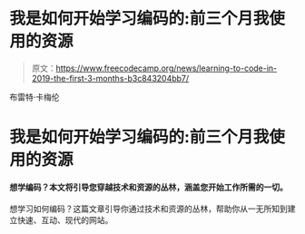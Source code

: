 # 我是如何开始学习编码的:前三个月我使用的资源

> 原文：<https://www.freecodecamp.org/news/learning-to-code-in-2019-the-first-3-months-b3c843204bb7/>

布雷特·卡梅伦

# 我是如何开始学习编码的:前三个月我使用的资源

#### 想学编码？本文将引导您穿越技术和资源的丛林，涵盖您开始工作所需的一切。

想学习如何编码？这篇文章引导你通过技术和资源的丛林，帮助你从一无所知到建立快速、互动、现代的网站。